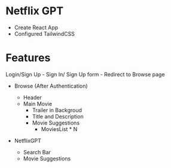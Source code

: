 # Netflix GPT

- Create React App
- Configured TailwindCSS


# Features
Login/Sign Up
    - Sign In/ Sign Up form
    - Redirect to Browse page
 
- Browse (After Authentication)
    - Header
    - Main Movie
        - Trailer in Backgroud 
        - Title and Description
        - Movie Suggestions 
            - MoviesList * N

- NetflixGPT
    - Search Bar
    - Movie Suggestions
